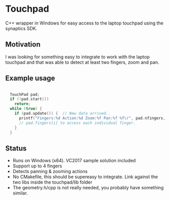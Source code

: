 # Touchpad
C++ wrapper in Windows for easy access to the laptop touchpad using the synaptics SDK.

Motivation
----------

I was looking for something easy to integrate to work with the laptop touchpad and that was able to detect at least two fingers, zoom and pan.

Example usage
-------------

```cpp

  TouchPad pad;
  if (!pad.start()) 
    return;
  while (true) {
    if (pad.update()) {  // New data arrived..
      printf("Fingers:%d Action:%d Zoom:%f Pan:%f %f\r", pad.nfingers, pad.action, pad.zoom_amount, pad.pan_amount.x, pad.pan_amount.y);
      // pad.fingers[i] to access each individual finger.
    }
  }
```

Status
------

- Runs on Windows (x64). VC2017 sample solution included
- Support up to 4 fingers
- Detects panning & zooming actions
- No CMakefile, this should be supereasy to integrate. Link against the two libs inside the touchpad/lib folder
- The geometry.h/cpp is not really needed, you probably have something similar.
  

